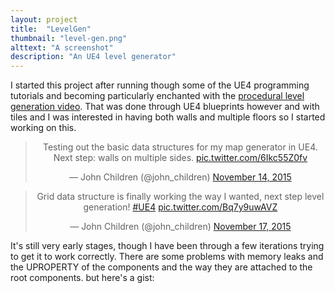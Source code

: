 ```yaml
---
layout: project
title:  "LevelGen"
thumbnail: "level-gen.png"
alttext: "A screenshot"
description: "An UE4 level generator"
---
```


I started this project after running though some of the UE4 programming tutorials and becoming particularly enchanted
with the [procedural level generation video][tutorial]. That was done through UE4 blueprints however and with tiles
and I was interested in having both walls and multiple floors so I started working on this.

<center>

<blockquote class="twitter-tweet" lang="en"><p lang="en" dir="ltr">Testing out the basic data structures for my map generator in UE4. Next step: walls on multiple sides. <a href="https://t.co/6Ikc55Z0fv">pic.twitter.com/6Ikc55Z0fv</a></p>&mdash; John Children (@john_children) <a href="https://twitter.com/john_children/status/665423787622576128">November 14, 2015</a></blockquote>
<script async src="//platform.twitter.com/widgets.js" charset="utf-8"></script>

<blockquote class="twitter-tweet" lang="en"><p lang="en" dir="ltr">Grid data structure is finally working the way I wanted, next step level generation! <a href="https://twitter.com/hashtag/UE4?src=hash">#UE4</a> <a href="https://t.co/Bq7y9uwAVZ">pic.twitter.com/Bq7y9uwAVZ</a></p>&mdash; John Children (@john_children) <a href="https://twitter.com/john_children/status/666726771685920768">November 17, 2015</a></blockquote>
<script async src="//platform.twitter.com/widgets.js" charset="utf-8"></script>

</center>

It's still very early stages, though I have been through a few iterations trying to get it to work correctly.
There are some problems with memory leaks and the UPROPERTY of the components and the way they are
attached to the root components.   but here's a gist:

<script src="https://gist.github.com/jchildren/6ff0c21affea9e07d63d.js"></script>

[tutorial]: https://wiki.unrealengine.com/Videos/Player?series=PLZlv_N0_O1ga0aV9jVqJgog0VWz1cLL5f&video=mI7eYXMJ5eI